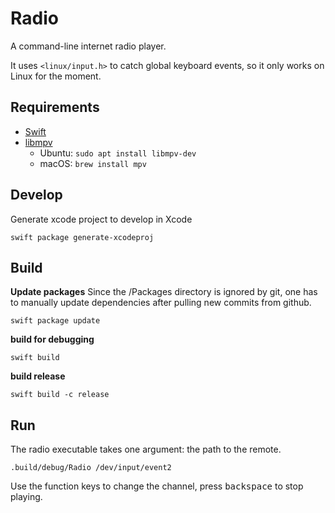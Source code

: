 # Radio
A command-line internet radio player.

It uses `<linux/input.h>` to catch global keyboard events, so it only works on Linux for the moment.

## Requirements

- [Swift](https://swift.org/download/#releases)
- [libmpv](https://mpv.io)
  - Ubuntu: `sudo apt install libmpv-dev`
  - macOS: `brew install mpv`

## Develop

Generate xcode project to develop in Xcode

```shell
swift package generate-xcodeproj
```

## Build

**Update packages**
Since the /Packages directory is ignored by git, one has to manually update dependencies after pulling new commits from github.
```shell
swift package update
```

**build for debugging**

```shell
swift build
```

**build release**

```shell
swift build -c release
```

## Run

The radio executable takes one argument: the path to the remote.
```shell
.build/debug/Radio /dev/input/event2
```
Use the function keys to change the channel, press <kbd>backspace</kbd> to stop playing.
